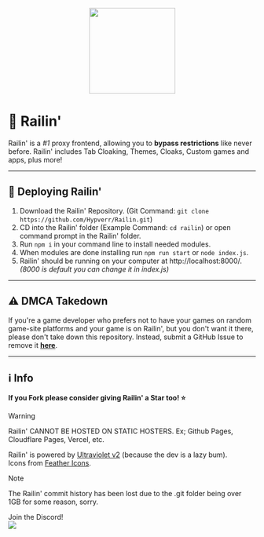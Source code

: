<p align="center"><img src="https://repository-images.githubusercontent.com/610056686/f8484096-5768-41da-88b3-5c9e97677ac9" height=175></p>

# 🚆 Railin'
Railin' is a *#1* proxy frontend, allowing you to **bypass restrictions** like never before. Railin' includes Tab Cloaking, Themes, Cloaks, Custom games and apps, plus more!

<hr>

## 🛜 Deploying Railin'
1. Download the Railin' Repository. (Git Command: `git clone https://github.com/Hypverr/Railin.git`)
1. CD into the Railin' folder (Example Command: `cd railin`) or open command prompt in the Railin' folder.
1. Run `npm i` in your command line to install needed modules.
1. When modules are done installing run `npm run start` or `node index.js`.
1. Railin' should be running on your computer at http://localhost:8000/. *(8000 is default you can change it in index.js)*

<hr>

## ⚠️ DMCA Takedown
If you're a game developer who prefers not to have your games on random game-site platforms and your game is on Railin', but you don't want it there, please don't take down this repository. Instead, submit a GitHub Issue to remove it [**here**](https://github.com/Hypverr/Railin/issues/new?assignees=&labels=REMOVAL&projects=&template=game-removal.yml).

<hr>

## ℹ️ Info
**If you Fork please consider giving Railin' a Star too! ⭐**

> [!WARNING] 
> Railin' CANNOT BE HOSTED ON STATIC HOSTERS. Ex; Github Pages, Cloudflare Pages, Vercel, etc.

Railin' is powered by [Ultraviolet v2](https://github.com/titaniumnetwork-dev/Ultraviolet) (because the dev is a lazy bum). <br>
Icons from [Feather Icons](https://feathericons.com/).

> [!NOTE]  
> The Railin' commit history has been lost due to the .git folder being over 1GB for some reason, sorry.

Join the Discord!<br>
[![](https://invidget.switchblade.xyz/ztaAeutRAD)](https://discord.gg/ztaAeutRAD)